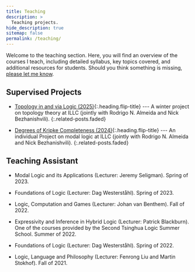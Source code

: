 ```yaml
---
title: Teaching
description: >
  Teaching projects.
hide_description: true
sitemap: false
permalink: /teaching/
---
```


Welcome to the teaching section. Here, you will find an overview of the courses I teach, including detailed syllabus, key topics covered, and additional resources for students.
Should you think something is missing, [please let me know](mailto:q.chen2@uva.nl).

## Supervised Projects

* [Topology in and via Logic (2025)]{:.heading.flip-title} --- A winter project on topology theory at ILLC (jointly with Rodrigo N. Almeida and Nick Bezhanishvili).
{:.related-posts.faded}


* [Degrees of Kripke Completeness (2024)]{:.heading.flip-title} --- An individual Project on modal logic at ILLC (jointly with Rodrigo N. Almeida and Nick Bezhanishvili).
{:.related-posts.faded}

## Teaching Assistant

* Modal Logic and its Applications (Lecturer: Jeremy Seligman). Spring of 2023.

* Foundations of Logic (Lecturer: Dag Westerståhl). Spring of 2023.

* Logic, Computation and Games (Lecturer: Johan van Benthem). Fall of 2022.

* Expressivity and Inference in Hybrid Logic (Lecturer: Patrick Blackburn). One of the courses provided by the Second Tsinghua Logic Summer School. Summer of 2022.

* Foundations of Logic (Lecturer: Dag Westerståhl). Spring of 2022.

* Logic, Language and Philosophy (Lecturer: Fenrong Liu and Martin Stokhof). Fall of 2021.



[Topology in and via Logic (2025)]: topo_2025/topology_2025.md
[Degrees of Kripke Completeness (2024)]: degree_2024.md
